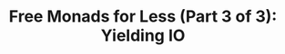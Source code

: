 ---
title: ! 'Free Monads for Less (Part 3 of 3): Yielding IO'
url: http://comonad.com/reader/2011/free-monads-for-less-3/
authors:
- Edward Kmett
type: article
tags:
- free monads
doHaskell-type: blog post
dohaskell-year: 2011
---